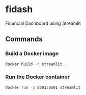 # fidash

Financial Dashboard using Streamlit

## Commands

### Build a Docker image

```bash
docker build -t streamlit .
```

### Run the Docker container

```bash
docker run -p 8501:8501 streamlit
```

